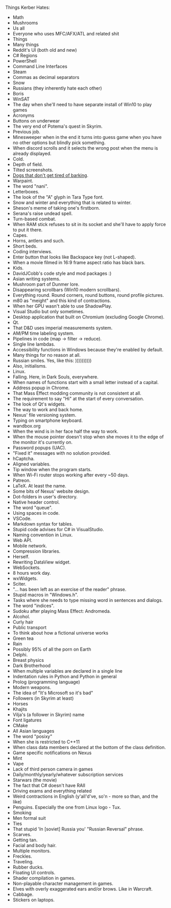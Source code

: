 Things Kerber Hates:
 - Math
 - Mushrooms
 - Us all
 - Everyone who uses MFC/AFX/ATL and related shit
 - Things
 - Many things
 - Reddit's UI (both old and new)
 - C# Regions
 - PowerShell
 - Command Line Interfaces
 - Steam
 - Commas as decimal separators
 - Snow
 - Russians (they inherently hate each other)
 - Boris
 - WinSAT
 - The day when she'll need to have separate install of Win10 to play games
 - Acronyms
 - Buttons on underwear
 - The very end of Potema's quest in Skyrim.
 - Previous job.
 - Minesweeper when in the end it turns into guess game when you have no other options but blindly pick something.
 - When discord scrolls and it selects the wrong post when the menu is already displayed.
 - Cold.
 - Depth of field.
 - Tilted screenshots.
 - [Dogs that don't get tired of barking](https://cdn.discordapp.com/attachments/342362730205806603/732200713911795752/IMG_20200627_115835.jpg).
 - Warpaint.
 - The word "nani".
 - Letterboxes.
 - The look of the "A" glyph in Tara Type font.
 - Snow and winter and everything that is related to winter.
 - Sheson's meme of taking one's firstborn.
 - Serana's raise undead spell.
 - Turn-based combat.
 - When RAM stick refuses to sit in its socket and she'll have to apply force to put it there.
 - Capes.
 - Horns, antlers and such.
 - Short beds.
 - Coding interviews.
 - Enter button that looks like Backspace key (not L-shaped).
 - When a movie filmed in 16:9 frame aspect ratio has black bars.
 - Kids.
 - DavidJCobb's code style and mod packages :)
 - Asian writing systems.
 - Mushroom part of Dunmer lore.
 - Disappearing scrollbars (Win10 modern scrollbars).
 - Everything round. Round corners, round buttons, round profile pictures.
 - m80 as "meight" and this kind of contractions.
 - When her GPU wasn't able to use ShadowPlay.
 - Visual Studio but only sometimes.
 - Desktop application that built on Chromium (excluding Google Chrome).
 - Qt.
 - That D&D uses imperial measurements system.
 - AM/PM time labeling system.
 - Pipelines in code (map -> filter -> reduce).
 - Single line lambdas.
 - Accessibility functions in Windows because they're enabled by default.
 - Many things for no reason at all.
 - Russian smiles. Yes, like this: ))))))))))
 - Also, initialisms.
 - Linux.
 - Falling. Here, in Dark Souls, everywhere.
 - When names of functions start with a small letter instead of a capital.
 - Address popup in Chrome.
 - That Mass Effect modding community is not consistent at all.
 - The requirement to say "Hi" at the start of every conversation.
 - The look of Qt's widgets.
 - The way to work and back home.
 - Nexus' file versioning system.
 - Typing on smartphone keyboard.
 - wandbox.org
 - When the wind is in her face half the way to work.
 - When the mouse pointer doesn't stop when she moves it to the edge of the monitor it's currently on.
 - Password popups (UAC).
 - "Fixed it" messages with no solution provided.
 - hCaptcha.
 - Aligned variables.
 - Tip window when the program starts.
 - When Wi-Fi router stops working after every ~50 days.
 - Patreon.
 - LaTeX. At least the name.
 - Some bits of Nexus' website design.
 - Dot-folders in user's directory.
 - Native header control.
 - The word "queue".
 - Using spaces in code.
 - VSCode.
 - Markdown syntax for tables.
 - Stupid code advises for C# in VisualStudio.
 - Naming convention in Linux.
 - Web API.
 - Mobile network.
 - Compression libraries.
 - Herself.
 - Rewriting DataView widget.
 - WebSockets.
 - 8 hours work day.
 - wxWidgets.
 - Sciter.
 - "... has been left as an exercise of the reader" phrase.
 - Stupid macros in "Windows.h".
 - Tasks where she needs to type missing word in sentences and dialogs.
 - The word "indices".
 - Sudoku after playing Mass Effect: Andromeda.
 - Alcohol.
 - Curly hair
 - Public transport
 - To think about how a fictional universe works
 - Green tea
 - Rain
 - Possibly 95% of all the porn on Earth
 - Delphi.
 - Breast physics
 - Dark Brotherhood
 - When multiple variables are declared in a single line
 - Indentation rules in Python and Python in general
 - Prolog (programming language)
 - Modern weapons.
 - The idea of "It's Microsoft so it's bad"
 - Followers (in Skyrim at least)
 - Horses
 - Khajits
 - Vilja's (a follower in Skyrim) name
 - Font ligatures
 - CMake
 - All Asian languages
 - The word "posixy"
 - When she is restricted to C++11
 - When class data members declared at the bottom of the class definition.
 - Game specific notifications on Nexus
 - Mint
 - Vape
 - Lack of third person camera in games
 - Daily/monthly/yearly/whatever subscription services
 - Starwars (the movie)
 - The fact that C# doesn't have RAII
 - Driving exams and everything related
 - Weird contractions in English (y'all'd've, so'n - more so than, and the like)
 - Penguins. Especially the one from Linux logo - Tux.
 - Smoking
 - Men formal suit
 - Ties
 - That stupid 'In [soviet] Russia <noun> <transitive verb> you' "Russian Reversal" phrase.
 - Scarves.
 - Getting tan.
 - Facial and body hair.
 - Multiple monitors.
 - Freckles.
 - Traveling.
 - Rubber ducks.
 - Floating UI controls.
 - Shader compilation in games.
 - Non-playable character management in games.
 - Elves with overly exaggerated ears and/or brows. Like in Warcraft.
 - Cabbage.
 - Stickers on laptops.
 